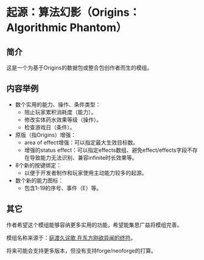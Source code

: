 # 起源：算法幻影（Origins：Algorithmic Phantom）

## 简介

这是一个为基于Origins的数据包或整合包创作者而生的模组。

## 内容举例

- 数个实用的能力、操作、条件类型：
  - 阻止玩家累积消耗度（能力）。
  - 修改实体药水效果等级（操作）。
  - 检查游戏日（条件）。
- 原版（指Origins）增强：
  - area of effect增强：可以指定最大生效目标数。
  - 增强的status effect：可以指定effects数组、避免effect/effects字段不存在导致能力无法识别、兼容infinite时长效果等。
- 8个新的按键绑定：
  - 以便于开发者制作和玩家使用主动能力较多的起源。
- 数个新的能力图标：
  - 包含1-19的序号、事件（E）等。

## 其它

作者希望这个模组能够容纳更多实用的功能，希望能集思广益将模组完善。

模组名称来源于：[庭渡久诧歌 在东方刚欲异闻的终符](https://thbwiki.cc/%E5%BA%AD%E6%B8%A1%E4%B9%85%E4%BE%98%E6%AD%8C)。

将来可能会支持更多版本，但没有支持forge/neoforge的打算。
